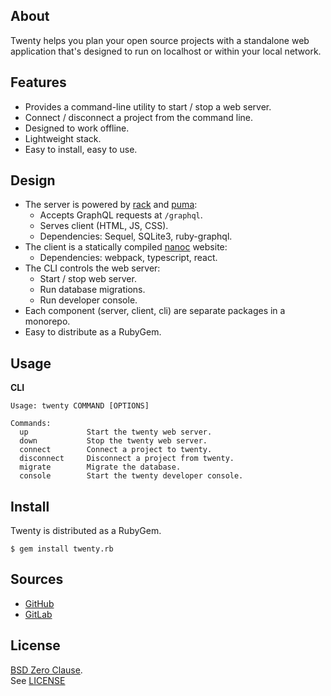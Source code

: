 ## About

Twenty helps you plan your open source projects with a standalone
web application that's designed to run on localhost or within your
local network.

## Features

* Provides a command-line utility to start / stop a web server.
* Connect / disconnect a project from the command line.
* Designed to work offline.
* Lightweight stack.
* Easy to install, easy to use.

## Design

* The server is powered by [rack](https://github.com/rack/rack) and [puma](https://github.com/puma/puma):
    - Accepts GraphQL requests at `/graphql`.
    - Serves client (HTML, JS, CSS).
    - Dependencies: Sequel, SQLite3, ruby-graphql.
* The client is a statically compiled [nanoc](https://github.com/nanoc/nanoc) website:
    - Dependencies: webpack, typescript, react.
* The CLI controls the web server:
    - Start / stop web server.
    - Run database migrations.
    - Run developer console.
* Each component (server, client, cli) are separate packages
  in a monorepo.
* Easy to distribute as a RubyGem.

## Usage

**CLI**

    Usage: twenty COMMAND [OPTIONS]

    Commands:
      up             Start the twenty web server.
      down           Stop the twenty web server.
      connect        Connect a project to twenty.
      disconnect     Disconnect a project from twenty.
      migrate        Migrate the database.
      console        Start the twenty developer console.

## Install

Twenty is distributed as a RubyGem.

    $ gem install twenty.rb

## Sources

* [GitHub](https://github.com/0x1eef/twenty)
* [GitLab](https://gitlab.com/0x1eef/twenty)

## License

[BSD Zero Clause](https://choosealicense.com/licenses/0bsd/).
<br>
See [LICENSE](./LICENSE)
